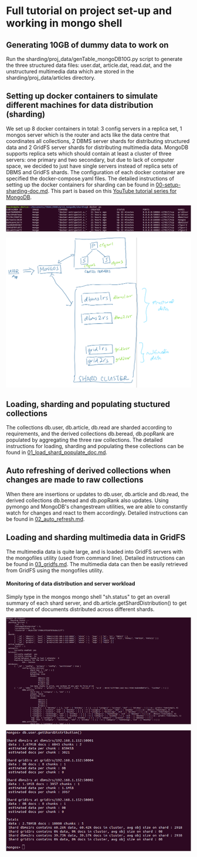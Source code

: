 # Full tutorial on project set-up and working in mongo shell

## Generating 10GB of dummy data to work on
Run the sharding/proj_data/genTable_mongoDB10G.py script to generate the three structured data files: user.dat, article.dat, read.dat, and the unstructured multimedia data which are stored in the sharding/proj_data/articles directory.

## Setting up docker containers to simulate different machines for data distribution (sharding)

We set up 8 docker containers in total: 3 config servers in a replica set, 1 mongos server which is the router and acts like the data centre that coordinates all collections, 2 DBMS server shards for distributing structured data and 2 GridFS server shards for distributing multimedia data. MongoDB supports replica sets which should contain at least a cluster of three servers: one primary and two secondary, but due to lack of computer space, we decided to just have single servers instead of replica sets of DBMS and GridFS shards. The configuration of each docker container are specified the docker-compose.yaml files. The detailed instructions of setting up the docker containers for sharding can be found in [00-setup-sharding-doc.md](https://github.com/kwyoke/DDBS-2020/blob/main/mongoshell_tutorial/00-setup-sharding-doc.md). This part is based on this  [YouTube tutorial series for MongoDB](https://www.youtube.com/watch?v=LBthwZDRR-c&list=PL34sAs7_26wPvZJqUJhjyNtm7UedWR8Ps).

![Screenshot of docker containers setup](../pics/dockersetup.png?raw=true "Optional Title")

![Shard setup](../pics/shardsetup.jpeg?raw=true "Optional Title")

## Loading, sharding and populating stuctured collections
The collections db.user, db.article, db.read are sharded according to requirements, and the derived collections db.beread, db.popRank are populated by aggregating the three raw collections. The detailed instructions for loading, sharding and populating these collections can be found in [01_load_shard_populate_doc.md](https://github.com/kwyoke/DDBS-2020/blob/main/mongoshell_tutorial/01_load_shard_populate_doc.md).

## Auto refreshing of derived collections when changes are made to raw collections
When there are insertions or updates to db.user, db.article and db.read, the derived collections db.beread and db.popRank also updates. Using pymongo and MongoDB's changestream utilities, we are able to constantly watch for changes and react to them accordingly. Detailed instructions can be found in [02_auto_refresh.md](https://github.com/kwyoke/DDBS-2020/blob/main/mongoshell_tutorial/02_auto_refresh.md).

## Loading and sharding multimedia data in GridFS
The multimedia data is quite large, and is loaded into GridFS servers with the mongofiles utility (used from command line). Detailed instructions can be found in [03_gridfs.md](https://github.com/kwyoke/DDBS-2020/blob/main/mongoshell_tutorial/03_gridfs.md). The multimedia data can then be easily retrieved from GridFS using the mongofiles utility.

#### Monitoring of data distribution and server workload
Simply type in the mongos mongo shell "sh.status" to get an overall summary of each shard server, and db.article.getShardDistribution() to get the amount of documents distributed across different shards.

![sh status](../pics/shstatus.png)

![sh distrib](../pics/getsharddistribpng.png)